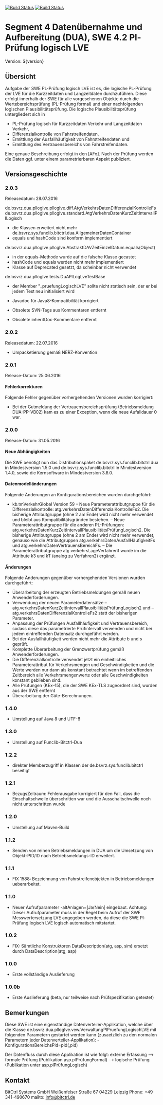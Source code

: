 [![Build Status](https://travis-ci.org/bitctrl/de.bsvrz.dua.plloglve.svg?branch=master)](https://travis-ci.org/bitctrl/de.bsvrz.dua.plloglve)
[![Build Status](https://api.bintray.com/packages/bitctrl/maven/de.bsvrz.dua.plloglve/images/download.svg)](https://bintray.com/bitctrl/maven/de.bsvrz.dua.plloglve)

# Segment 4 Datenübernahme und Aufbereitung (DUA), SWE 4.2 Pl-Prüfung logisch LVE

Version: ${version}

## Übersicht

Aufgabe der SWE PL-Prüfung logisch LVE ist es, die logische PL-Prüfung der LVE für die
Kurzzeitdaten und Langzeitdaten durchzuführen. Diese erfolgt innerhalb der SWE für alle
vorgesehenen Objekte durch die Wertebereichsprüfung (PL-Prüfung formal) und einer nachfolgenden
logischen Plausibilitätsprüfung. Die logische Plausibilitätsprüfung untergliedert sich in

- PL-Prüfung logisch für Kurzzeitdaten Verkehr und Langzeitdaten Verkehr,
- Differenzialkontrolle von Fahrstreifendaten,
- Ermittlung der Ausfallhäufigkeit von Fahrstreifendaten und
- Ermittlung des Vertrauensbereichs von Fahrstreifendaten.

Eine genaue Beschreibung erfolgt in den [AFo]. Nach der Prüfung werden die Daten ggf. unter
einem parametrierbaren Aspekt publiziert.


## Versionsgeschichte

### 2.0.3

Releasedatum: 28.07.2016

de.bsvrz.dua.plloglve.plloglve.diff.AtgVerkehrsDatenDifferenzialKontrolleFs
de.bsvrz.dua.plloglve.plloglve.standard.AtgVerkehrsDatenKurzZeitIntervallPlLogisch

- die Klassen erweitert nicht mehr de.bsvrz.sys.funclib.bitctrl.dua.AllgemeinerDatenContainer
- equals und hashCode sind konform implementiert

de.bsvrz.dua.plloglve.plloglve.AbstraktDAVZeitEinzelDatum.equals(Object)
- in der equals-Methode wurde auf die falsche Klasse gecastet
- hashCode und equals werden nicht mehr implementiert
- Klasse auf Deprecated gesetzt, da scheinbar nicht verwendet

de.bsvrz.dua.plloglve.tests.DuAPlLogLveTestBase
- der Member "_pruefungLogischLVE" sollte nicht statisch sein, der er bei jedem Test neu initialisiert wird

- Javadoc für Java8-Kompatibilität korrigiert
- Obsolete SVN-Tags aus Kommentaren entfernt
- Obsolete inheritDoc-Kommentare entfernt

### 2.0.2

Releasedatum: 22.07.2016

- Umpacketierung gemäß NERZ-Konvention
  
### 2.0.1

Release-Datum: 25.06.2016

#### Fehlerkorrekturen

Folgende Fehler gegenüber vorhergehenden Versionen wurden korrigiert:

- Bei der Gutmeldung der Vertrauensbereichsprüfung (Betriebsmeldung
  DUA-PP-VB02) kam es zu einer Exception, wenn die neue Aufalldauer 0 war.

### 2.0.0

Release-Datum: 31.05.2016

#### Neue Abhängigkeiten

Die SWE benötigt nun das Distributionspaket de.bsvrz.sys.funclib.bitctrl.dua
in Mindestversion 1.5.0 und de.bsvrz.sys.funclib.bitctrl in Mindestversion 1.4.0,
sowie die Kernsoftware in Mindestversion 3.8.0.

#### Datenmodelländerungen

Folgende Änderungen an Konfigurationsbereichen wurden durchgeführt:
- kb.tmVerkehrGlobal Version 59
– Neue Parameterattributgruppe für die Differenzialkontrolle:
  atg.verkehrsDatenDifferenzialKontrolleFs2. Die bisherige Attributgruppe
 (ohne 2 am Ende) wird nicht mehr verwendet und bleibt aus
  Kompatibilitätsgründen bestehen.
– Neue Parameterattributgruppe für die anderen PL-Prüfungen:
  atg.verkehrsDatenKurzZeitIntervallPlausibilitätsPrüfungLogisch2.
  Die bisherige Attributgruppe (ohne 2 am Ende) wird nicht mehr verwendet,
  genauso wie die Attributgruppen atg.verkehrsDatenAusfallHäufigkeitFs
  und atg.verkehrsDatenVertrauensBereichFs.
– Die Parameterattributgruppe atg.verkehrsLageVerfahren1 wurde im die
  Attribute k3 und kT (analog zu Verfahren2) ergänzt.

#### Änderungen

Folgende Änderungen gegenüber vorhergehenden Versionen wurden durchgeführt:

- Überarbeitung der erzeugten Betriebsmeldungen gemäß neuen Anwenderforderungen.
- Verwendung der neuen Parameterdatensätze
  – atg.verkehrsDatenKurzZeitIntervallPlausibilitätsPrüfungLogisch2
    und
  – atg.verkehrsDatenDifferenzialKontrolleFs2 statt der bisherigen Parameter.
- Anpassung der Prüfungen Ausfallhäufigkeit und Vertrauensbereich, sodass diese
  das parametrierte Prüfintervall verwenden und nicht bei jedem eintreffenden Datensatz
  durchgeführt werden.
- Bei der Ausfallhäufigkeit werden nicht mehr die Attribute b und s geprüft.
- Komplette Überarbeitung der Grenzwertprüfung gemäß Anwenderforderungen.
- Die Differenzialkontrolle verwendet jetzt ein einheitliches Parameterattribut für
  Verkehrsmengen und Geschwindigkeiten und die Werte werden nur dann als konstant
  betrachtet wenn im betreffenden Zeitbereich alle Verkehrsmengenwerte oder
  alle Geschwindigkeiten konstant geblieben sind.
- Alle Prüfungen (KEx–15), die der SWE KEx-TLS zugeordnet sind, wurden aus
  der SWE entfernt
- Überarbeitung der Güte-Berechnungen.

### 1.4.0

- Umstellung auf Java 8 und UTF-8

### 1.3.0

- Umstellung auf Funclib-Bitctrl-Dua

### 1.2.2

- direkter Memberzugriff in Klassen der de.bsvrz.sys.funclib.bitctrl beseitigt

### 1.2.1

- BezugsZeitraum: Fehlerausgabe korrigiert für den Fall, dass die Einschaltschwelle überschritten war und 
  die Ausschaltschwelle noch nicht unterschritten wurde

### 1.2.0

- Umstellung auf Maven-Build

### 1.1.2

- Senden von reinen Betriebsmeldungen in DUA um die Umsetzung von Objekt-PID/ID nach
  Betriebsmeldungs-ID erweitert.  

### 1.1.1

- FIX 1588: Bezeichnung von Fahrstreifenobjekten in Betriebsmeldungen ueberarbeitet.

### 1.1.0

- Neuer Aufrufparameter -altAnlagen=[Ja/Nein] eingebaut. Achtung: Dieser Aufrufparameter 
  muss in der Regel beim Aufruf der SWE Messwertersetzung LVE angegeben werden, da diese die 
  SWE Pl-Prüfung logisch LVE logisch automatisch mitstartet.

### 1.0.2

- FIX: Sämtliche Konstruktoren DataDescription(atg, asp, sim) ersetzt durch
       DataDescription(atg, asp)

### 1.0.0

- Erste vollständige Auslieferung

### 1.0.0b

- Erste Auslieferung (beta, nur teilweise nach Prüfspezifikation getestet)


## Bemerkungen

Diese SWE ist eine eigenständige Datenverteiler-Applikation, welche über die Klasse
de.bsvrz.dua.plloglve.vew.VerwaltungPlPruefungLogischLVE mit folgenden Parametern gestartet werden kann
(zusaetzlich zu den normalen Parametern jeder Datenverteiler-Applikation):
	-KonfigurationsBereichsPid=pid(,pid)

Der Datenfluss durch diese Applikation ist wie folgt:
externe Erfassung 
	--> formale Prüfung (Publikation asp.plPrüfungFormal) 
		-->	logische Prüfung (Publikation unter asp.plPrüfungLogisch)
	


## Kontakt

BitCtrl Systems GmbH
Weißenfelser Straße 67
04229 Leipzig
Phone: +49 341-490670
mailto: info@bitctrl.de
